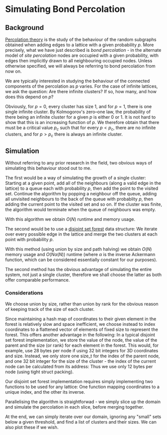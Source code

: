 # Simulating Bond Percolation

## Background

[Percolation theory](https://en.wikipedia.org/wiki/Percolation_theory) is the study of the behaviour of the random subgraphs obtained when adding edges to a lattice with a given probability $p$. More precisely, what we have just described is _bond percolation_ - in the alternate model of _site percolation_ nodes are occupied with a given probability, with edges then implicitly drawn to all neighbouring occupied nodes. Unless otherwise specified, we will always be referring to bond percolation from now on.

We are typically interested in studying the behaviour of the connected components of the percolation as $p$ varies. For the case of infinite lattices, we ask the question: Are there infinite clusters? If so, how many, and how does this depend on $p$?

Obviously, for $p=0$, every cluster has size 1, and for $p=1$, there is one single infinite cluster. By Kolmogorov's zero–one law, the probability of there being an infinite cluster for a given $p$ is either 0 or 1. It is not hard to show that this is an increasing function of $p$. We therefore obtain that there must be a critical value $p_c$ such that for every $p<p_c$, there are no infinite clusters, and for $p>p_c$ there is always an infinite cluster.


## Simulation

Without referring to any prior research in the field, two obvious ways of simulating this behaviour stood out to me.

The first would be a way of simulating the growth of a single cluster: Starting at a given point, add all of the neighbours (along a valid edge in the lattice) to a queue each with probability $p$, then add the point to the visited set. Continue the algorithm by popping a neighbour off the queue, adding all unvisited neighbours to the back of the queue with probablity $p$, then adding the current point to the visited set and so on. If the cluster was finite, the algorithm would terminate when the queue of neighbours was empty.

With this algorithm we obtain $O(N)$ runtime and memory usage.

The second would be to use a [disjoint set forest](https://en.wikipedia.org/wiki/Disjoint-set_data_structure) data structure: We iterate over every possible edge in the lattice and merge the two clusters at each point with probability $p$.

With this method (using union by size and path halving) we obtain $O(N)$ memory usage and $O(N\alpha(N))$ runtime (where $\alpha$ is the inverse Ackermann function, which can be considered essentially constant for our purposes).

The second method has the obvious advantage of simulating the entire system, not just a single cluster, therefore we shall choose the latter as both offer comparable performance.

### Considerations

We choose union by size, rather than union by rank for the obvious reason of keeping track of the size of each cluster.

Since maintaining a hash map of coordinates to their given element in the forest is relatively slow and space inefficient, we choose instead to index coordinates to a flattened vector of elements of fixed size to represent the forest. This offers another advantage in the following: In a typical disjoint set forest implementation, we store the value of the node, the value of the parent and the size (or rank) for each element in the forest. This would, for example, use 28 bytes per node if using 32 bit integers for 3D coordinates and size. Instead, we only store one size_t for the index of the parent node, and one 32 bit integer for the size of the cluster - the index of the current node can be calculated from its address: Thus we use only 12 bytes per node (using tight struct packing).

Our disjoint set forest implementation requires simply implementing two functions to be used for any lattice: One function mapping coordinates to a unique index, and the other its inverse.

Parallelising the algorithm is straightforwad - we simply slice up the domain and simulate the percolation in each slice, before merging together.

At the end, we can simply iterate over our domain, ignoring any "small" sets below a given threshold, and find a list of clusters and their sizes. We can also plot these if we wish.
